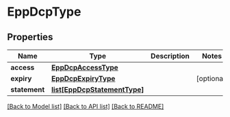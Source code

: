 # EppDcpType

## Properties
Name | Type | Description | Notes
------------ | ------------- | ------------- | -------------
**access** | [**EppDcpAccessType**](EppDcpAccessType.md) |  | 
**expiry** | [**EppDcpExpiryType**](EppDcpExpiryType.md) |  | [optional] 
**statement** | [**list[EppDcpStatementType]**](EppDcpStatementType.md) |  | 

[[Back to Model list]](../README.md#documentation-for-models) [[Back to API list]](../README.md#documentation-for-api-endpoints) [[Back to README]](../README.md)

